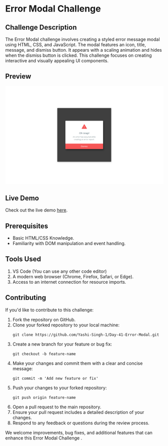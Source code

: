 <h1>Error Modal Challenge </h1>

<h2>Challenge Description</h2>

<p>The Error Modal challenge involves creating a styled error message modal using HTML, CSS, and JavaScript. The modal features an icon, title, message, and dismiss button. It appears with a scaling animation and hides when the dismiss button is clicked. This challenge focuses on creating interactive and visually appealing UI components.</p>

<h2>Preview</h2>

<img src="image/Preview.png" alt="Error Modal Challenge Preview">

<h2>Live Demo</h2>

<p>Check out the live demo <a href="https://codepen.io/Yashi-Singh/pen/QWXNGmL">here</a>.</p>

<h2>Prerequisites</h2>

<ul>
    <li>Basic HTML/CSS Knowledge.</li>
    <li>Familiarity with DOM manipulation and event handling.</li>
</ul>

<h2>Tools Used</h2>

<ol>
    <li>VS Code (You can use any other code editor)</li>
    <li>A modern web browser (Chrome, Firefox, Safari, or Edge).</li>
    <li>Access to an internet connection for resource imports.</li>
</ol>

<h2>Contributing</h2>

<p>If you'd like to contribute to this challenge:</p>

<ol>
    <li>Fork the repository on GitHub.</li>
    <li>Clone your forked repository to your local machine:</li>
    <pre><code>git clone https://github.com/Yashi-Singh-1/Day-41-Error-Modal.git</code></pre>
    <li>Create a new branch for your feature or bug fix:</li>
    <pre><code>git checkout -b feature-name</code></pre>
    <li>Make your changes and commit them with a clear and concise message:</li>
    <pre><code>git commit -m 'Add new feature or fix'</code></pre>
    <li>Push your changes to your forked repository:</li>
    <pre><code>git push origin feature-name</code></pre>
    <li>Open a pull request to the main repository.</li>
    <li>Ensure your pull request includes a detailed description of your changes.</li>
    <li>Respond to any feedback or questions during the review process.</li>
</ol>

<p>We welcome improvements, bug fixes, and additional features that can enhance this Error Modal Challenge .</p>
